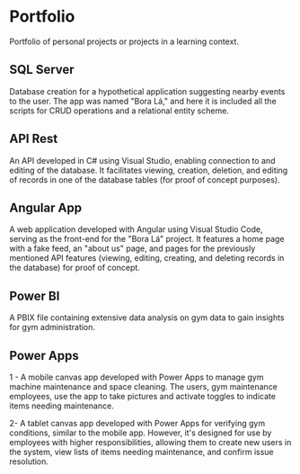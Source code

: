 # Portfolio
Portfolio of personal projects or projects in a learning context.

## SQL Server
Database creation for a hypothetical application suggesting nearby events to the user. The app was named "Bora Lá," and here it is included all the scripts for CRUD operations and a relational entity scheme.

## API Rest
An API developed in C# using Visual Studio, enabling connection to and editing of the database. It facilitates viewing, creation, deletion, and editing of records in one of the database tables (for proof of concept purposes).

## Angular App
A web application developed with Angular using Visual Studio Code, serving as the front-end for the "Bora Lá" project. It features a home page with a fake feed, an "about us" page, and pages for the previously mentioned API features (viewing, editing, creating, and deleting records in the database) for proof of concept.

## Power BI
A PBIX file containing extensive data analysis on gym data to gain insights for gym administration.

## Power Apps
1 - A mobile canvas app developed with Power Apps to manage gym machine maintenance and space cleaning. The users, gym maintenance employees, use the app to take pictures and activate toggles to indicate items needing maintenance.

2- A tablet canvas app developed with Power Apps for verifying gym conditions, similar to the mobile app. However, it's designed for use by employees with higher responsibilities, allowing them to create new users in the system, view lists of items needing maintenance, and confirm issue resolution.

